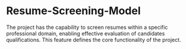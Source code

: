 # Resume-Screening-Model
The project has the capability to screen resumes within a specific professional domain, enabling effective evaluation of candidates qualifications. This feature defines the core functionality of the project. 
